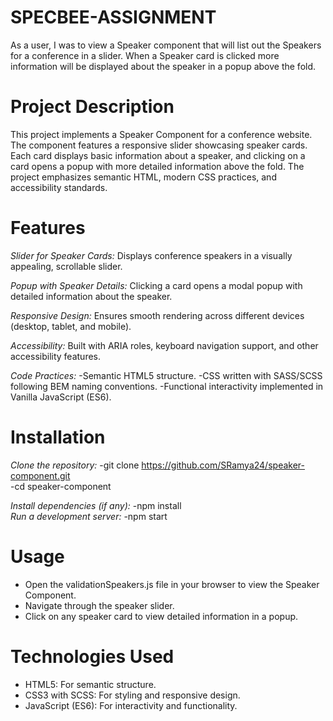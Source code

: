 # SPECBEE-ASSIGNMENT
As a user, I was to view a Speaker component that will list out the Speakers for a conference in a slider. When a Speaker card is clicked more information will be displayed about the speaker in a popup above the fold.
# Project Description
This project implements a Speaker Component for a conference website. The component features a responsive slider showcasing speaker cards. Each card displays basic information about a speaker, and clicking on a card opens a popup with more detailed information above the fold. The project emphasizes semantic HTML, modern CSS practices, and accessibility standards.

# Features
*Slider for Speaker Cards:*
Displays conference speakers in a visually appealing, scrollable slider.

*Popup with Speaker Details:*
Clicking a card opens a modal popup with detailed information about the speaker.

*Responsive Design:*
Ensures smooth rendering across different devices (desktop, tablet, and mobile).

*Accessibility:*
Built with ARIA roles, keyboard navigation support, and other accessibility features.

*Code Practices:*
  -Semantic HTML5 structure.
  -CSS written with SASS/SCSS following BEM naming conventions.
  -Functional interactivity implemented in Vanilla JavaScript (ES6).

# Installation
*Clone the repository:*
-git clone https://github.com/SRamya24/speaker-component.git  
-cd speaker-component  

*Install dependencies (if any):*
-npm install  
*Run a development server:*
-npm start  

# Usage
  - Open the validationSpeakers.js file in your browser to view the Speaker Component.
  - Navigate through the speaker slider.
  - Click on any speaker card to view detailed information in a popup.
 
# Technologies Used
  - HTML5: For semantic structure.
  - CSS3 with SCSS: For styling and responsive design.
  - JavaScript (ES6): For interactivity and functionality.

